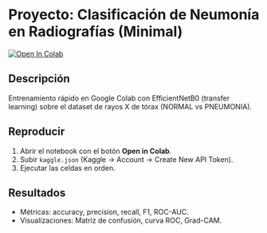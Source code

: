 # Proyecto: Clasificación de Neumonía en Radiografías (Minimal)

[![Open In Colab](https://colab.research.google.com/assets/colab-badge.svg)](https://colab.research.google.com/github/USUARIO/REPO/blob/main/Minimal_Chest_XRay_Colab.ipynb)

## Descripción
Entrenamiento rápido en Google Colab con EfficientNetB0 (transfer learning) sobre el dataset de rayos X de tórax (NORMAL vs PNEUMONIA).

## Reproducir
1. Abrir el notebook con el botón **Open in Colab**.
2. Subir `kaggle.json` (Kaggle → Account → Create New API Token).
3. Ejecutar las celdas en orden.

## Resultados
- Métricas: accuracy, precision, recall, F1, ROC-AUC.
- Visualizaciones: Matriz de confusión, curva ROC, Grad-CAM.
